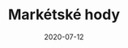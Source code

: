 ---
title: Markétské hody
layout: gallery
type: gallery
date: 2020-07-12
imgseries: 2020
gallery: marketske-hody-2020
titimg: /imgs/gallery/marketske-hody-2020/title.JPG
---